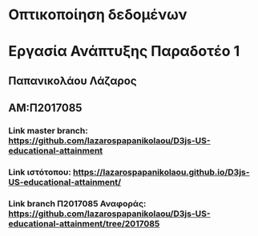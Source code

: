 # Οπτικοποίηση δεδομένων
# Εργασία Ανάπτυξης Παραδοτέο 1
## Παπανικολάου Λάζαρος
## ΑΜ:Π2017085

### Link master branch: https://github.com/lazarospapanikolaou/D3js-US-educational-attainment
### Link ιστότοπου: https://lazarospapanikolaou.github.io/D3js-US-educational-attainment/
### Link branch Π2017085 Αναφοράς: https://github.com/lazarospapanikolaou/D3js-US-educational-attainment/tree/2017085
